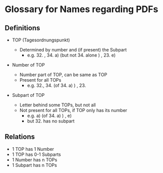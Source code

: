 # Glossary for Names regarding PDFs

## Definitions

* TOP (Tagesordnungspunkt)
  * Determined by number and (if present) the Subpart
    * e.g. 32. , 34. a) (but not 34. alone ) , 23. e)

* Number of TOP
  * Number part of TOP, can be same as TOP
  * Present for all TOPs
    * e.g. 32., 34. (of 34. a) ) , 23.

* Subpart of TOP
  * Letter behind some TOPs, but not all
  * Not present for all TOPs, if TOP only has its number
    * e.g. a) (of 34. a) ) , e)
    * but 32. has no subpart

## Relations

* 1 TOP has 1 Number
* 1 TOP has 0-1 Subparts
* 1 Number has n TOPs
* 1 Subpart has n TOPs
